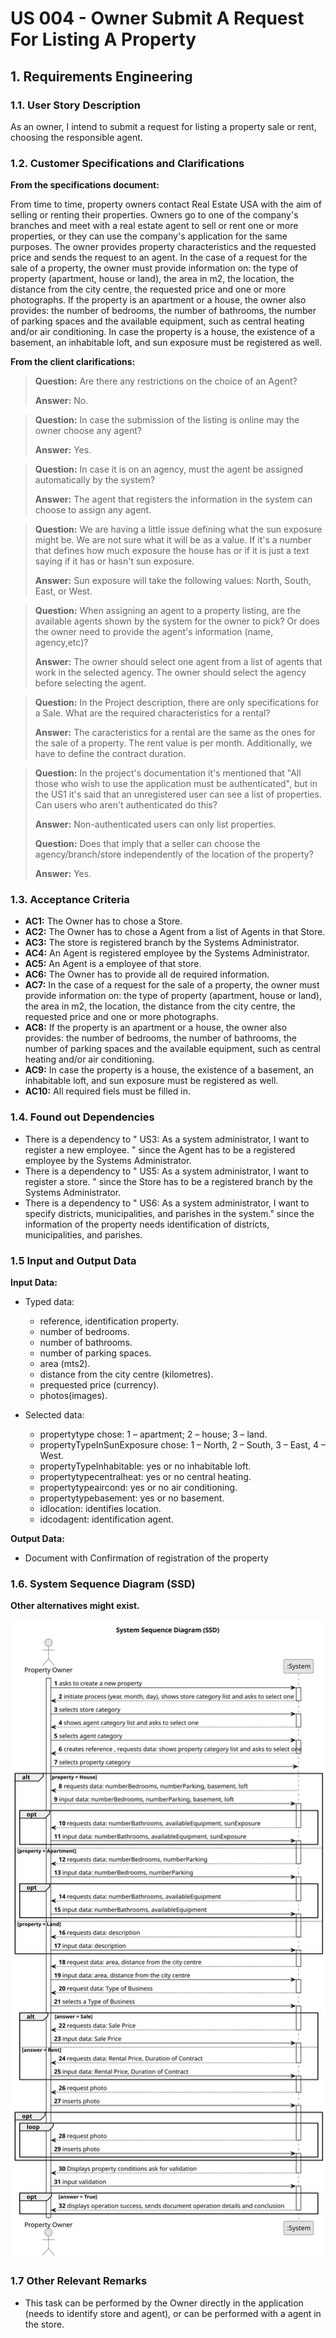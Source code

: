 # US 004 - Owner Submit A Request For Listing A Property  

## 1. Requirements Engineering


### 1.1. User Story Description


As an owner, I intend to submit a request for listing a property sale or rent,
choosing the responsible agent.

### 1.2. Customer Specifications and Clarifications 


**From the specifications document:**

From time to time, property owners contact Real Estate USA with the aim of selling or renting their properties. Owners go to one of the company's branches and meet with a real estate agent to sell or rent one or more properties, or they can use the company's application for the same purposes.
The owner provides property characteristics and the requested price and sends the request to an agent. 
In the case of a request for the sale of a property, the owner must provide information on: the type of property (apartment, house or land), the area in m2, the location, the distance from the city centre, the requested price and one or more photographs.
If the property is an apartment or a house, the owner also provides: the number of bedrooms, the number of bathrooms, the number of parking spaces and the available equipment, such as central heating and/or air conditioning. 
In case the property is a house, the existence of a basement, an inhabitable loft, and sun exposure must be registered as well.

**From the client clarifications:**

> **Question:** Are there any restrictions on the choice of an Agent?
>  
> **Answer:** No.

> **Question:** In case the submission of the listing is online may the owner choose any agent?
>  
> **Answer:** Yes.

> **Question:** In case it is on an agency, must the agent be assigned automatically by the system?
>
> **Answer:** The agent that registers the information in the system can choose to assign any agent.

> **Question:** We are having a little issue defining what the sun exposure might be. We are not sure what it will be as a value. If it's a number that defines how much exposure the house has or if it is just a text saying if it has or hasn't sun exposure.
>
> **Answer:** Sun exposure will take the following values: North, South, East, or West.

> **Question:** When assigning an agent to a property listing, are the available agents shown by the system for the owner to pick? Or does the owner need to provide the agent's information (name, agency,etc)?
>
> **Answer:** The owner should select one agent from a list of agents that work in the selected agency. The owner should select the agency before selecting the agent.

> **Question:** In the Project description, there are only specifications for a Sale. What are the required characteristics for a rental?
>
> **Answer:** The caracteristics for a rental are the same as the ones for the sale of a property. The rent value is per month. Additionally, we have to define the contract duration.

> **Question:** In the project's documentation it's mentioned that "All those who wish to use the application must be authenticated", but in the US1 it's said that an unregistered user can see a list of properties. Can users who aren't authenticated do this?
>
> **Answer:** Non-authenticated users can only list properties.
>
> **Question:** Does that imply that a seller can choose the agency/branch/store independently of the location of the property?
>
> **Answer:** Yes.



### 1.3. Acceptance Criteria


* **AC1:** The Owner has to chose a Store.
* **AC2:** The Owner has to chose a Agent from a list of Agents in that Store.
* **AC3:** The store is registered branch by the Systems Administrator.
* **AC4:** An Agent is registered employee by the Systems Administrator.
* **AC5:** An Agent is a employee of that store.
* **AC6:** The Owner has to provide all de required information.
* **AC7:** In the case of a request for the sale of a property, the owner must provide information on: the type of property (apartment, house or land), the area in m2, the location, the distance from the city centre, the requested price and one or more photographs.
* **AC8:** If the property is an apartment or a house, the owner also provides: the number of bedrooms, the number of bathrooms, the number of parking spaces and the available equipment, such as central heating and/or air conditioning.
* **AC9:** In case the property is a house, the existence of a basement, an inhabitable loft, and sun exposure must be registered as well.
* **AC10:** All required fiels must be filled in.


### 1.4. Found out Dependencies


* There is a dependency to " US3: As a system administrator, I want to register a new employee. " since the Agent has to be a registered employee by the Systems Administrator.
* There is a dependency to " US5: As a system administrator, I want to register a store.  " since the Store has to be a registered branch by the Systems Administrator.
* There is a dependency to " US6: As a system administrator, I want to specify districts, municipalities, and parishes in the system." since the information of the property needs identification of districts, municipalities, and parishes.

### 1.5 Input and Output Data


**Input Data:**

* Typed data:
	* reference, identification property.
    * number of bedrooms.
    * number of bathrooms.
    * number of parking spaces.
    * area (mts2).
    * distance from the city centre (kilometres).
    * prequested price (currency).
    * photos(images).

	
* Selected data:
	* propertytype chose: 1 – apartment; 2 – house; 3 – land. 
    * propertyTypeInSunExposure chose: 1 – North, 2 – South, 3 – East, 4 – West.
    * propertyTypeInhabitable: yes or no inhabitable loft. 
    * propertytypecentralheat: yes or no central heating.
    * propertytypeaircond: yes or no air conditioning.
    * propertytypebasement: yes or no basement.
    * idlocation: identifies location.
    * idcodagent: identification agent.


**Output Data:**

* Document with Confirmation of registration of the property 

### 1.6. System Sequence Diagram (SSD)

**Other alternatives might exist.**

![System Sequence Diagram - Alternative Two](svg\us004-system-sequence-diagram-System_Sequence_Diagram__SSD.svg)

### 1.7 Other Relevant Remarks

* This task can be performed by the Owner directly in the application (needs to identify store and agent), or can be performed with a agent in the store.